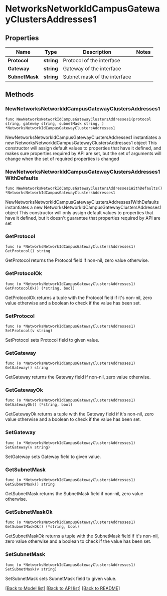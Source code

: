 # NetworksNetworkIdCampusGatewayClustersAddresses1

## Properties

Name | Type | Description | Notes
------------ | ------------- | ------------- | -------------
**Protocol** | **string** | Protocol of the interface | 
**Gateway** | **string** | Gateway of the interface | 
**SubnetMask** | **string** | Subnet mask of the interface | 

## Methods

### NewNetworksNetworkIdCampusGatewayClustersAddresses1

`func NewNetworksNetworkIdCampusGatewayClustersAddresses1(protocol string, gateway string, subnetMask string, ) *NetworksNetworkIdCampusGatewayClustersAddresses1`

NewNetworksNetworkIdCampusGatewayClustersAddresses1 instantiates a new NetworksNetworkIdCampusGatewayClustersAddresses1 object
This constructor will assign default values to properties that have it defined,
and makes sure properties required by API are set, but the set of arguments
will change when the set of required properties is changed

### NewNetworksNetworkIdCampusGatewayClustersAddresses1WithDefaults

`func NewNetworksNetworkIdCampusGatewayClustersAddresses1WithDefaults() *NetworksNetworkIdCampusGatewayClustersAddresses1`

NewNetworksNetworkIdCampusGatewayClustersAddresses1WithDefaults instantiates a new NetworksNetworkIdCampusGatewayClustersAddresses1 object
This constructor will only assign default values to properties that have it defined,
but it doesn't guarantee that properties required by API are set

### GetProtocol

`func (o *NetworksNetworkIdCampusGatewayClustersAddresses1) GetProtocol() string`

GetProtocol returns the Protocol field if non-nil, zero value otherwise.

### GetProtocolOk

`func (o *NetworksNetworkIdCampusGatewayClustersAddresses1) GetProtocolOk() (*string, bool)`

GetProtocolOk returns a tuple with the Protocol field if it's non-nil, zero value otherwise
and a boolean to check if the value has been set.

### SetProtocol

`func (o *NetworksNetworkIdCampusGatewayClustersAddresses1) SetProtocol(v string)`

SetProtocol sets Protocol field to given value.


### GetGateway

`func (o *NetworksNetworkIdCampusGatewayClustersAddresses1) GetGateway() string`

GetGateway returns the Gateway field if non-nil, zero value otherwise.

### GetGatewayOk

`func (o *NetworksNetworkIdCampusGatewayClustersAddresses1) GetGatewayOk() (*string, bool)`

GetGatewayOk returns a tuple with the Gateway field if it's non-nil, zero value otherwise
and a boolean to check if the value has been set.

### SetGateway

`func (o *NetworksNetworkIdCampusGatewayClustersAddresses1) SetGateway(v string)`

SetGateway sets Gateway field to given value.


### GetSubnetMask

`func (o *NetworksNetworkIdCampusGatewayClustersAddresses1) GetSubnetMask() string`

GetSubnetMask returns the SubnetMask field if non-nil, zero value otherwise.

### GetSubnetMaskOk

`func (o *NetworksNetworkIdCampusGatewayClustersAddresses1) GetSubnetMaskOk() (*string, bool)`

GetSubnetMaskOk returns a tuple with the SubnetMask field if it's non-nil, zero value otherwise
and a boolean to check if the value has been set.

### SetSubnetMask

`func (o *NetworksNetworkIdCampusGatewayClustersAddresses1) SetSubnetMask(v string)`

SetSubnetMask sets SubnetMask field to given value.



[[Back to Model list]](../README.md#documentation-for-models) [[Back to API list]](../README.md#documentation-for-api-endpoints) [[Back to README]](../README.md)


